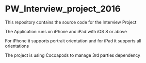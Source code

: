 # PW_Interview_project_2016

This repository contains the source code for the Interview Project

The Application runs on iPhone and iPad with iOS 8 or above

For iPhone it supports portrait orientation and for iPad it supports all orientations

The project is using Cocoapods to manage 3rd parties dependency
